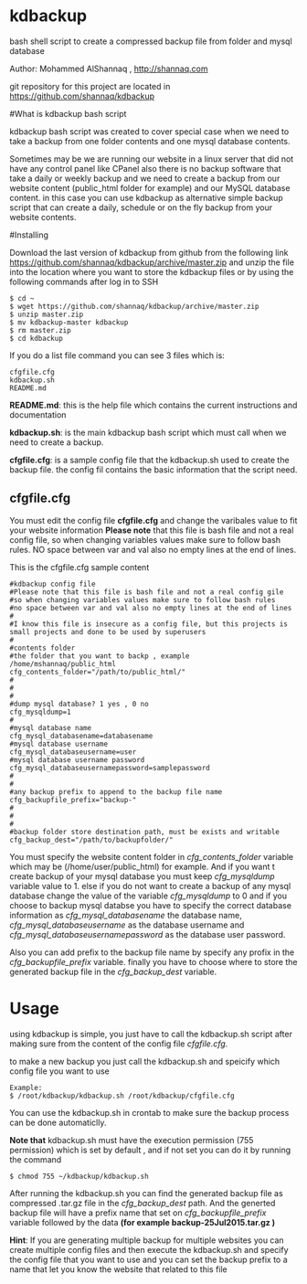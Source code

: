 # kdbackup
bash shell script to create a compressed backup file from folder and mysql database

Author: Mohammed AlShannaq , http://shannaq.com

git repository for this project are located in https://github.com/shannaq/kdbackup

#What is kdbackup bash script

kdbackup bash script was created to cover special case when we need to take a backup from one folder contents and one mysql database contents.

Sometimes may be we are running our website in a linux server that did not have any control panel like CPanel also there is no backup software that take a daily or weekly backup and we need to create a backup from our website content (public_html folder for example) and our MySQL database content. in this case you can use kdbackup as alternative simple backup script that can create a daily, schedule or on the fly backup from your website contents.

#Installing

Download the last version of kdbackup from github from the following link https://github.com/shannaq/kdbackup/archive/master.zip and unzip the file into the 
location where you want to store the kdbackup files or by using the following commands after log in to SSH

```
$ cd ~
$ wget https://github.com/shannaq/kdbackup/archive/master.zip
$ unzip master.zip
$ mv kdbackup-master kdbackup
$ rm master.zip
$ cd kdbackup
```

If you do a list file command you can see 3 files which is: 

```
cfgfile.cfg
kdbackup.sh
README.md
```

**README.md**: this is the help file which contains the current instructions and documentation

**kdbackup.sh**: is the main kdbackup bash script which must call when we need to create a backup.

**cfgfile.cfg**: is a sample config file that the kdbackup.sh used to create the backup file. the config fil contains the basic information that the script need.

## cfgfile.cfg

You must edit the config file **cfgfile.cfg** and change the varibales value to fit your website information **Please note** that this file is bash file and not 
a real config file, so when changing variables values make sure to follow bash rules. NO space between var and val also no empty lines at the end of lines.

This is the cfgfile.cfg sample content

```
#kdbackup config file
#Please note that this file is bash file and not a real config gile
#so when changing variables values make sure to follow bash rules
#no space between var and val also no empty lines at the end of lines
#
#I know this file is insecure as a config file, but this projects is small projects and done to be used by superusers
#
#contents folder
#the folder that you want to backp , example /home/mshannaq/public_html
cfg_contents_folder="/path/to/public_html/"
#
#
#
#dump mysql database? 1 yes , 0 no
cfg_mysqldump=1
#
#mysql database name
cfg_mysql_databasename=databasename
#mysql database username
cfg_mysql_databaseusername=user
#mysql database username password
cfg_mysql_databaseusernamepassword=samplepassword
#
#
#any backup prefix to append to the backup file name
cfg_backupfile_prefix="backup-"
#
#
#
#backup folder store destination path, must be exists and writable
cfg_backup_dest="/path/to/backupfolder/"

```


You must specify the website content folder in *cfg_contents_folder* variable which may be (/home/user/public_html) for example. And if you want t create backup 
of your mysql database you must keep *cfg_mysqldump* variable value to 1. else if you do not want to create a backup of any mysql database change the value of 
the variable *cfg_mysqldump* to 0 and if you choose to backup mysql databse you have to specify the correct database information as *cfg_mysql_databasename* the 
database name, *cfg_mysql_databaseusername* as the database username and *cfg_mysql_databaseusernamepassword* as the database user password.

Also you can add prefix to the backup file name by specify any profix in the *cfg_backupfile_prefix* variable. finally you have to choose where to store the generated backup 
file in the *cfg_backup_dest* variable.

# Usage

using kdbackup is simple, you just have to call the kdbackup.sh script after making sure from the content of the config file *cfgfile.cfg*.

to make a new backup you just call the kdbackup.sh and speicify which config file you want to use

```
Example:
$ /root/kdbackup/kdbackup.sh /root/kdbackup/cfgfile.cfg
```

You can use the kdbackup.sh in crontab to make sure the backup process can be done automaticlly.

**Note that** kdbackup.sh must have the execution permission (755 permission) which is set by default , and if not set you can do it by running the command

```
$ chmod 755 ~/kdbackup/kdbackup.sh
```


After running the kdbackup.sh you can find the generated backup file as compressed .tar.gz file in the *cfg_backup_dest* path. And the generted backup file will have a prefix name that set on *cfg_backupfile_prefix* variable followed by the data **(for example backup-25Jul2015.tar.gz )**

**Hint**: If you are generating multiple backup for multiple websites you can create multiple config files and then execute the kdbackup.sh and specify the config file that you want to use and you can set the backup prefix to a name that let you know the website that related to this file


